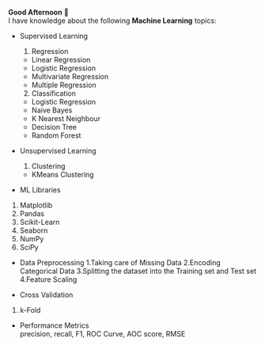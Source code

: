 **Good Afternoon** :pray:
<br>I have knowledge about the following **Machine Learning** topics:
* Supervised Learning
     1. Regression
     * Linear Regression
     * Logistic Regression
     * Multivariate Regression
     * Multiple Regression
       
     2. Classification
     * Logistic Regression
     * Naive Bayes
     * K Nearest Neighbour
     * Decision Tree
     * Random Forest
     
* Unsupervised Learning
    1. Clustering
    * KMeans Clustering
    
* ML Libraries
1. Matplotlib
2. Pandas
3. Scikit-Learn
4. Seaborn
5. NumPy
6. SciPy

* Data Preprocessing
1.Taking care of Missing Data
2.Encoding Categorical Data
3.Splitting the dataset into the Training set and Test set
4.Feature Scaling

* Cross Validation
1. k-Fold

* Performance Metrics
<br>precision, recall, F1, ROC Curve, AOC score, RMSE

